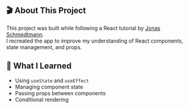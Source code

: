 ## 🎬 About This Project
This project was built while following a React tutorial by [Jonas Schmedtmann](https://www.udemy.com/user/jonasschmedtmann/).  
I recreated the app to improve my understanding of React components, state management, and props.

## 🧠 What I Learned
- Using `useState` and `useEffect`
- Managing component state
- Passing props between components
- Conditional rendering
